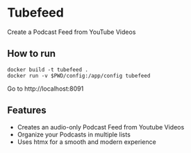 # Tubefeed

Create a Podcast Feed from YouTube Videos

## How to run

~~~
docker build -t tubefeed .
docker run -v $PWD/config:/app/config tubefeed
~~~

Go to http://localhost:8091

## Features

* Creates an audio-only Podcast Feed from Youtube Videos
* Organize your Podcasts in multiple lists
* Uses htmx for a smooth and modern experience
